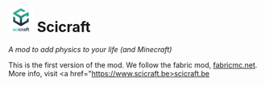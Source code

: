 # <img src="src/main/resources/assets/scicraft/icon.png" height=50px/> Scicraft 
<i> A mod to add physics to your life (and Minecraft) </i><br/>

This is the first version of the mod. We follow the fabric mod, <a href="https://fabricmc.net/">fabricmc.net</a>. More info, visit <a href="https://www.scicraft.be>scicraft.be</a>
